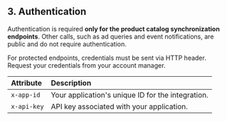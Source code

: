 ## 3. Authentication

Authentication is required **only for the product catalog synchronization endpoints**. Other calls, such as ad queries and event notifications, are public and do not require authentication.

For protected endpoints, credentials must be sent via HTTP header. Request your credentials from your account manager.

| Attribute | Description |
| :--- | :--- |
| `x-app-id` | Your application's unique ID for the integration. |
| `x-api-key` | API key associated with your application. |

